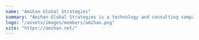 ```yaml
---
name: "Amihan Global Strategies"
summary: "Amihan Global Strategies is a technology and consulting company that accelerates digital transformation. With our innovative mindset, fast-paced culture, and global talent, we offer our expertise to leading institutions in ASEAN and beyond."
logo: "/assets/images/members/amihan.png"
site: "https://amihan.net/"
---
```

